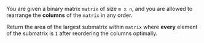 You are given a binary matrix `matrix` of size `m x n`, and you are allowed to rearrange the **columns** of the `matrix` in any order.

Return the area of the largest submatrix within `matrix` where **every** element of the submatrix is `1` after reordering the columns optimally.